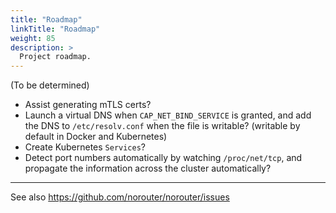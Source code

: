 ```yaml
---
title: "Roadmap"
linkTitle: "Roadmap"
weight: 85
description: >
  Project roadmap.
---
```


(To be determined)

- Assist generating mTLS certs?
- Launch a virtual DNS when `CAP_NET_BIND_SERVICE` is granted, and add the DNS to `/etc/resolv.conf` when the file is writable? (writable by default in Docker and Kubernetes)
- Create Kubernetes `Services`?
- Detect port numbers automatically by watching `/proc/net/tcp`, and propagate the information across the cluster automatically?

- - -

See also https://github.com/norouter/norouter/issues
